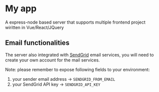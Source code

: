 # My app
A express-node based server that supports multiple frontend project wiritten in Vue/React/JQuery

## Email functionalities
The server also integrated with [SendGrid](https://app.sendgrid.com/) email services, you will need to create your own account for the mail services.

Note: please remember to expose following fields to your environment: 
1. your sender email address -> `SENDGRID_FROM_EMAIL` 
2. your SendGrid API key -> `SENDGRID_API_KEY`